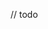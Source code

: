 <link rel="stylesheet" href="https://novaxiophi.github.io/securityplusTraining.githubpages.io/styles.css">

// todo